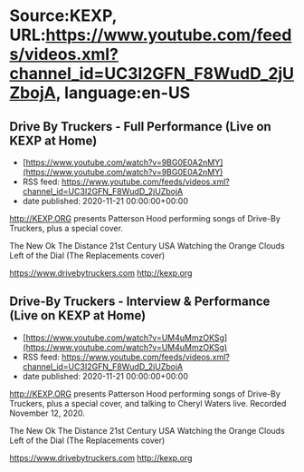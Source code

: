 # Source:KEXP, URL:https://www.youtube.com/feeds/videos.xml?channel_id=UC3I2GFN_F8WudD_2jUZbojA, language:en-US

## Drive By Truckers - Full Performance (Live on KEXP at Home)
 - [https://www.youtube.com/watch?v=9BG0E0A2nMY](https://www.youtube.com/watch?v=9BG0E0A2nMY)
 - RSS feed: https://www.youtube.com/feeds/videos.xml?channel_id=UC3I2GFN_F8WudD_2jUZbojA
 - date published: 2020-11-21 00:00:00+00:00

http://KEXP.ORG presents Patterson Hood performing songs of Drive-By Truckers, plus a special cover.

The New Ok
The Distance
21st Century USA
Watching the Orange Clouds
Left of the Dial (The Replacements cover)

https://www.drivebytruckers.com
http://kexp.org

## Drive-By Truckers - Interview & Performance (Live on KEXP at Home)
 - [https://www.youtube.com/watch?v=UM4uMmzOKSg](https://www.youtube.com/watch?v=UM4uMmzOKSg)
 - RSS feed: https://www.youtube.com/feeds/videos.xml?channel_id=UC3I2GFN_F8WudD_2jUZbojA
 - date published: 2020-11-21 00:00:00+00:00

http://KEXP.ORG presents Patterson Hood performing songs of Drive-By Truckers, plus a special cover, and talking to Cheryl Waters live. Recorded November 12, 2020.

The New Ok
The Distance
21st Century USA
Watching the Orange Clouds
Left of the Dial (The Replacements cover)

https://www.drivebytruckers.com
http://kexp.org

